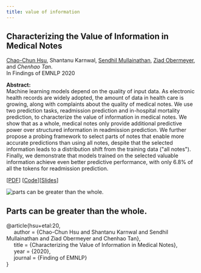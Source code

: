 ```yaml
---
title: value of information
---
```


## Characterizing the Value of Information in Medical Notes

[Chao-Chun Hsu][chaochun_hsu], Shantanu Karnwal, [Sendhil Mullainathan](sendhil_mullainathan), [Ziad Obermeyer][ziad_obermeyer], and _Chenhao Tan_.         
In Findings of EMNLP 2020

**Abstract:**   
Machine learning models depend on the quality of input data. As electronic health records are widely adopted, the amount of data in health care is growing, along with complaints about the quality of medical notes. We use two prediction tasks, readmission prediction and in-hospital mortality prediction, to characterize the value of information in medical notes. We show that as a whole, medical notes only provide additional predictive power over structured information in readmission prediction. We further propose a probing framework to select parts of notes that enable more accurate predictions than using all notes, despite that the selected information leads to a distribution shift from the training data ("all notes"). Finally, we demonstrate that models trained on the selected valuable information achieve even better predictive performance, with only 6.8% of all the tokens for readmission prediction.    

[[PDF](https://arxiv.org/pdf/2010.03574.pdf)]
[[Code](https://github.com/BoulderDS/value-of-medical-notes)][[Slides](https://drive.google.com/file/d/1GMJFou2Yo8InlE-5Fhkk4HJIkfSDga-x/view?usp=sharing)]

![parts can be greater than the whole.](https://chenhaot.com/pubs/medical_notes/parts_vs_whole.png)   
## Parts can be greater than the whole.

@article{hsu+etal:20,   
&nbsp;&nbsp;&nbsp;&nbsp;
author = {Chao-Chun Hsu and Shantanu Karnwal and Sendhil Mullainathan and Ziad Obermeyer and Chenhao Tan},   
&nbsp;&nbsp;&nbsp;&nbsp;
title = {Characterizing the Value of Information in Medical Notes},   
&nbsp;&nbsp;&nbsp;&nbsp;
year = {2020},   
&nbsp;&nbsp;&nbsp;&nbsp;
journal = {Finding of EMNLP}   
}




[slides_link]: /pubs/debate_quotes/www_slides.pdf
[//]: <> (links for collaborators)
[lada_adamic]: http://www.ladamic.com/
[tal_august]: https://homes.cs.washington.edu/~taugust/
[claire_cardie]: http://www.cs.cornell.edu/home/cardie/
[jon_cai]: https://joncaizheng.com/
[ed_chi]: http://www-users.cs.umn.edu/~echi/
[eunsol_choi]: http://homes.cs.washington.edu/~eunsol/home.html
[yejin_choi]: https://homes.cs.washington.edu/~yejin/
[dallas_card]: http://www.cs.cmu.edu/~dcard/
[sam_carton]: http://scarton.people.si.umich.edu/
[tiago_cunha]: https://sites.google.com/site/tiagocunha87/
[elizabeth_clark]: https://homes.cs.washington.edu/~eaclark7/
[cristian_danescu_niculescu_mizil]: http://www.cs.cornell.edu/~cristian/
[isil_erel]: http://u.osu.edu/erel-koksal.1/
[adrien_friggeri]: http://www.friggeri.net/
[evgeniy_gabrilovich]: http://www.cs.technion.ac.il/~gabr/
[xiaochuang_han]: https://xhan77.github.io/
[jack_hessel]: http://www.cs.cornell.edu/~jhessel/
[chaochun_hsu]: https://joe32140.github.io/
[david_huffaker]: http://www.davehuffaker.com
[david_jurgens]: http://jurgens.people.si.umich.edu/
[jon_kleinberg]: http://www.cs.cornell.edu/home/kleinber
[gueorgi_kossinets]: https://sites.google.com/site/gkossinets/
[vivian_lai]: https://vivlai.github.io/
[lillian_lee]: http://www.cs.cornell.edu/home/llee
[tao_lei]: http://people.csail.mit.edu/taolei/
[omer_levy]: https://levyomer.wordpress.com/
[ping_li]: http://www.stat.cornell.edu/~li/
[han_liu]: https://mrsata.github.io/
[nelson_liu]: https://homes.cs.washington.edu/~nfliu/
[bin_lu]: http://sites.google.com/site/lubin2010/
[brian_lubars]: http://blubars.github.io/pages/about.html
[qin_lv]: https://www.cs.colorado.edu/~lv/
[michael_macy]: http://www.soc.cornell.edu/faculty/macy.html
[sendhil_mullainathan]: http://scholar.harvard.edu/sendhil/home
[vlad_niculae]: http://vene.ro/
[ziad_obermeyer]: http://ziadobermeyer.com/
[nigini_oliveira]: https://sites.google.com/view/nigini/
[katharina_reinecke]: https://homes.cs.washington.edu/~reinecke/index.html
[bo_pang]: https://sites.google.com/site/bopang42/
[hao_peng]: https://homes.cs.washington.edu/~hapeng/
[anirudh_rathore]: https://rathoreanirudh.github.io/
[daniel_romero]: http://www.dromero.org/
[anne_ross]: https://homes.cs.washington.edu/~ansross/
[roy_schwartz]: https://homes.cs.washington.edu/~roysch/
[amit_sharma]: http://www.amitsharma.in/
[noah_smith]: http://homes.cs.washington.edu/~nasmith/
[alex_smola]: alex.smola.org
[lea_stern]: http://www.leastern.com/
[jimeng_sun]: http://www.sunlab.org/
[jie_tang]: http://keg.cs.tsinghua.edu.cn/persons/johan_ugander
[johan_ugander]: http://people.cam.cornell.edu/~jugander/
[fei_wang]: http://sites.google.com/site/feiwang03/
[shaomei_wu]: http://www.cs.cornell.edu/~sw475/
[ming_zhou]: http://research.microsoft.com/en-us/people/mingzhou
[sebastian_martschat]: http://smartschat.de/
[yangfeng_ji]: http://jiyfeng.github.io/
[michael_weisbach]: https://u.osu.edu/weisbach.2/
[yang_yang]: http://yangy.org/
[shuo_zhang]: http://www.jasondarkblue.com/